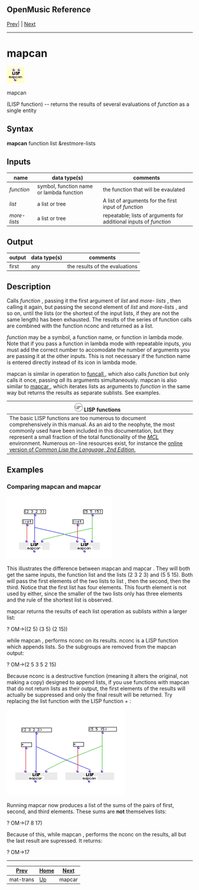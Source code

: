 OpenMusic Reference  
---  
[Prev](mat-trans)| | [Next](mapcar)  
  
* * *

# mapcan

![](figures/functions/lisp/mapcan.png)

  
  
mapcan  
  
(LISP function) \-- returns the results of several evaluations of  _function_ 
as a single entity  

## Syntax

   **mapcan**  function list &restmore-lists  

## Inputs

name| data type(s)| comments  
---|---|---  
  _function_ |  symbol, function name or lambda function | the function that will be evaulated  
  _list_ |  a list or tree| A list of arguments for the first input of _function_   
 _more-lists_ |  a list or tree| repeatable; lists of arguments for additional inputs of  _function_   
  
## Output

output| data type(s)| comments  
---|---|---  
first| any| the results of the evaluations  
  
## Description

Calls  _function_  , passing it the first argument of  _list_  and  _more-
lists_  , then calling it again, but passing the second element of  _list_ 
and  _more-lists_  , and so on, until the lists (or the shortest of the input
lists, if they are not the same length) has been exhausted. The results of the
series of function calls are combined with the function  nconc  and returned
as a list.

  _function_  may be a symbol, a function name, or function in lambda mode.
Note that if you pass a function in lambda mode with repeatable inputs, you
must add the correct number to accomodate the number of arguments you are
passing it at the other inputs. This is not necessary if the function name is
entered directly instead of its icon in lambda mode.

 mapcan  is similar in operation to [ funcall ](funcall), which also
calls  _function_  but only calls it once, passing _all_ its arguments
simultaneously.  mapcan  is also similar to [ mapcar ](mapcar), which
iterates lists as arguments to  _function_  in the same way but returns the
results as separate sublists. See examples.

![Note](figures/images/note.gif)   **LISP functions** | |
---|---
The basic LISP functions are too numerous to document comprehensively in this manual. As an aid to the neophyte, the most commonly used have been included in this documentation, but they represent a small fraction of the total functionality of the [_MCL_](glossary#MCL) environment. Numerous on-line resources exist, for instance the [online version of _Common Lisp the Language, 2nd Edition_.](http://www-2.cs.cmu.edu/afs/cs.cmu.edu/project/ai-repository/ai/cltl/clm/)|
  
## Examples

### Comparing  mapcan  and  mapcar 

![](figures/functions/lisp/mapcanEX1.png)

This illustrates the difference between  mapcan  and  mapcar . They will both
get the same inputs, the function  list  and the lists (2 3 2 3) and (5 5 15).
Both will pass the first elements of the two lists to  list , then the second,
then the third. Notice that the first list has four elements. This fourth
element is not used by either, since the smaller of the two lists only has
three elements and the rule of the shortest list is observed.

 mapcar  returns the results of each  list  operation as sublists within a
larger list:

 ? OM->((2 5) (3 5) (2 15)) 

while  mapcan , performs  nconc  on its results.  nconc  is a LISP function
which appends lists. So the subgroups are removed from the  mapcan  output:

 ? OM->(2 5 3 5 2 15) 

Because  nconc  is a destructive function (meaning it alters the original, not
making a copy) designed to append lists, if you use functions with  mapcan 
that do not return lists as their output, the first elements of the results
will actually be suppressed and only the final result will be returned. Try
replacing the  list  function with the LISP function  + :

![](figures/functions/lisp/mapcanEX2.png)

Running  mapcar  now produces a list of the sums of the pairs of first,
second, and third elements. These sums are **not** themselves lists:

 ? OM->(7 8 17) 

Because of this, while  mapcan , performs the  nconc  on the results, all but
the last result are supressed. It returns:

 ? OM->17 

* * *

[Prev](mat-trans)| [Home](index)| [Next](mapcar)  
---|---|---  
mat-trans| [Up](funcref.main)| mapcar

